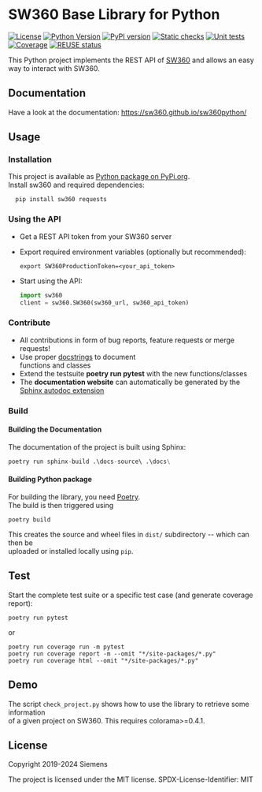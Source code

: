 <!--
# SPDX-FileCopyrightText: (c) 2019-2024 Siemens
# SPDX-License-Identifier: MIT
-->

# SW360 Base Library for Python

[![License](https://img.shields.io/badge/license-MIT-blue.svg)](https://github.com/sw360/sw360python/blob/master/License.md)
[![Python Version](https://img.shields.io/badge/python-3.8%2C3.9%2C3.10%2C3.11-yellow?logo=python)](https://www.python.org/doc/versions/)
[![PyPI version](https://img.shields.io/badge/pypi%20package-1.4.0-green)](https://pypi.org/project/sw360/)
[![Static checks](https://github.com/sw360/sw360python/actions/workflows/static-checks.yml/badge.svg)](https://github.com/sw360/sw360python/actions/workflows/static-checks.yml)
[![Unit tests](https://github.com/sw360/sw360python/actions/workflows/unit-test.yml/badge.svg)](https://github.com/sw360/sw360python/actions/workflows/unit-test.yml)
[![Coverage](https://img.shields.io/endpoint?url=https://gist.githubusercontent.com/tngraf/6ab639b6f9d1f6161d3db52d348d2997/raw/666fa870981726e1fa3469b6aa668c20fdd9d1b2/sw360python-cobertura-coverage.json&color=green)](https://github.com/sw360/sw360python/actions/workflows/unit-test.yml)
[![REUSE status](https://api.reuse.software/badge/git.fsfe.org/reuse/api)](https://api.reuse.software/info/git.fsfe.org/reuse/api)

This Python project implements the REST API of [SW360](https://www.eclipse.org/sw360/)
and allows an easy way to interact with SW360.

## Documentation

Have a look at the documentation: https://sw360.github.io/sw360python/

## Usage

### Installation

This project is available as [Python package on PyPi.org](https://pypi.org/project/sw360/).  
Install sw360 and required dependencies:

```shell
  pip install sw360 requests
  ```

### Using the API

* Get a REST API token from your SW360 server
* Export required environment variables (optionally but recommended):

  ```shell
  export SW360ProductionToken=<your_api_token>
  ```

* Start using the API:

  ```python
  import sw360
  client = sw360.SW360(sw360_url, sw360_api_token)
  ```

### Contribute

* All contributions in form of bug reports, feature requests or merge requests!
* Use proper [docstrings](https://realpython.com/documenting-python-code/) to document  
  functions and classes
* Extend the testsuite **poetry run pytest** with the new functions/classes
* The **documentation website** can automatically be generated by the [Sphinx autodoc extension](https://www.sphinx-doc.org/en/master/usage/extensions/autodoc.html)

### Build

#### Building the Documentation

The documentation of the project is built using Sphinx:

```python
poetry run sphinx-build .\docs-source\ .\docs\
```

#### Building Python package

For building the library, you need [Poetry](https://python-poetry.org/).  
The build is then triggered using

```shell
poetry build
```

This creates the source and wheel files in ```dist/``` subdirectory -- which can then be  
uploaded or installed locally using ```pip```.

## Test

Start the complete test suite or a specific test case (and generate coverage report):

```shell
poetry run pytest
```

or

```shell
poetry run coverage run -m pytest
poetry run coverage report -m --omit "*/site-packages/*.py"
poetry run coverage html --omit "*/site-packages/*.py"
```

## Demo

The script ``check_project.py`` shows how to use the library to retrieve some information  
of a given project on SW360. This requires colorama>=0.4.1.

## License

Copyright 2019-2024 Siemens

The project is licensed under the MIT license.
SPDX-License-Identifier: MIT
